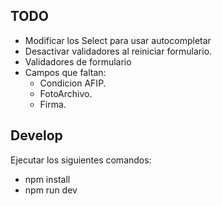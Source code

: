## TODO
- Modificar los Select para usar autocompletar
- Desactivar validadores al reiniciar formulario.
- Validadores de formulario
- Campos que faltan:
  * Condicion AFIP.
  * FotoArchivo.
  * Firma.

## Develop
Ejecutar los siguientes comandos:

* npm install
* npm run dev
